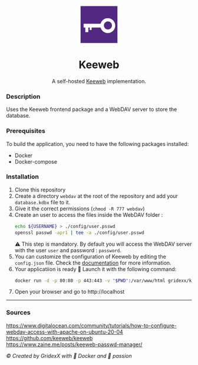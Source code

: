 <div align="center">

<img src="icons/key_purple.png" alt="keeweb-logo" width="100" height="100">

# Keeweb

A self-hosted [Keeweb](https://github.com/keeweb/keeweb) implementation.
</div>


### Description 
Uses the Keeweb frontend package and a WebDAV server to store the database.


### Prerequisites
To build the application, you need to have the following packages installed:
- Docker
- Docker-compose


### Installation

1. Clone this repository
1. Create a directory `webdav`  at the root of the repository and add your `database.kdbx` file to it.
1. Give it the correct permissions (`chmod -R 777 webdav`)
1. Create an user to access the files inside the WebDAV folder :
   ```bash
   echo ${USERNAME} > ./config/user.psswd
   openssl passwd -apr1 | tee -a ./config/user.psswd
   ```
   ⚠️ This step is mandatory. By default you will access the WebDAV server with the user `user` and password : `password`.
1. You can customize the configuration of Keeweb by editing the `config.json` file. Check the [documentation](https://github.com/keeweb/keeweb/wiki/Configuration#json-app-config) for more information.
1. Your applicatiion is ready 🚀 Launch it with the following command:
   ```bash
   docker run -d -p 80:80 -p 443:443 -v "$PWD":/var/www/html gridexx/keeweb:1.0.0
   ```
1. Open your browser and go to http://localhost


---

### Sources
https://www.digitalocean.com/community/tutorials/how-to-configure-webdav-access-with-apache-on-ubuntu-20-04  
https://github.com/keeweb/keeweb  
https://www.zaine.me/posts/keeweb-passwd-manager/

*&copy; Created by GridexX with 🐳 Docker and 🤟 passion*
